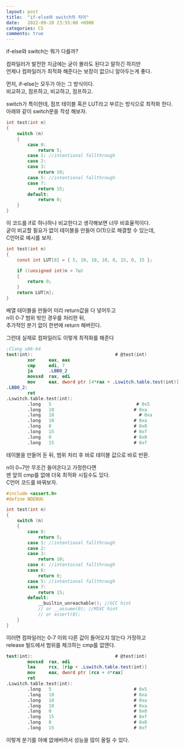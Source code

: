 ```yaml
---
layout: post
title:  "if-else와 switch의 차이"
date:   2022-09-28 23:55:00 +0900
categories: CS
comments: true
---
```

if-else와 switch는 뭐가 다를까?

컴파일러가 발전한 지금에는 굳이 몰라도 된다고 말하긴 하지만  
언제나 컴파일러가 최적화 해준다는 보장이 없으니 알아두는게 좋다.  

먼저, if-else는 모두가 아는 그 방식이다.  
비교하고, 점프하고, 비교하고, 점프하고.  

switch가 특이한데, 점프 테이블 혹은 LUT라고 부르는 방식으로 최적화 한다.  
아래와 같이 switch문을 작성 해보자.  
```c
int test(int n)
{
    switch (n)
    {
        case 0:
            return 5;
        case 1: //intentional fallthrough
        case 2:
        case 3:
            return 10;
        case 5: //intentional fallthrough
        case 7:
            return 15;
        default:
            return 0;
    }
}
```
이 코드를 if로 하나하나 비교한다고 생각해보면 너무 비효율적이다.  
굳이 비교할 필요가 없이 테이블을 만들어 O(1)으로 해결할 수 있는데,  
C언어로 예시를 보자.  
```c
int test(int n)
{
    const int LUT[8] = { 5, 10, 10, 10, 0, 15, 0, 15 };

    if ((unsigned int)n > 7u)
    {
        return 0;
    }
    return LUT[n];
}
```
배열 테이블을 만들어 미리 return값을 다 넣어두고  
n이 0-7 범위 밖인 경우를 처리한 뒤,  
추가적인 분기 없이 한번에 return 해버린다.  

그런데 실제로 컴파일러도 이렇게 최적화를 해준다  
```nasm
;Clang x86-64
test(int):                               # @test(int)
        xor     eax, eax
        cmp     edi, 7
        ja      .LBB0_2
        movsxd  rax, edi
        mov     eax, dword ptr [4*rax + .Lswitch.table.test(int)]
.LBB0_2:
        ret
.Lswitch.table.test(int):
        .long   5                                # 0x5
        .long   10                              # 0xa
        .long   10                                # 0xa
        .long   10                              # 0xa
        .long   0                               # 0x0
        .long   15                              # 0xf
        .long   0                               # 0x0
        .long   15                              # 0xf
```
테이블을 만들어 둔 뒤, 범위 처리 후 바로 테이블 값으로 바로 반환.  

n이 0~7만 무조건 들어온다고 가정한다면  
맨 앞의 cmp를 없애 더욱 최적화 시킬수도 있다.  
C언어 코드를 바꿔보자.  
```c
#include <assert.h>
#define NDEBUG

int test(int n)
{
    switch (n)
    {
        case 0:
            return 5;
        case 1: //intentional fallthrough
        case 2:
        case 3:
            return 10;
        case 4: //intentoinal fallthrough
        case 6:
            return 0;
        case 5: //intentional fallthrough
        case 7:
            return 15;
        default:
            __builtin_unreachable(); //GCC hint
            // or __assume(0); //MSVC hint
            // or assert(0);
    }
}
```
이러면 컴파일러는 0-7 이외 다른 값이 들어오지 않는다 가정하고  
release 빌드에서 범위를 체크하는 cmp를 없앤다.
```nasm
test(int):                               # @test(int)
        movsxd  rax, edi
        lea     rcx, [rip + .Lswitch.table.test(int)]
        mov     eax, dword ptr [rcx + 4*rax]
        ret
.Lswitch.table.test(int):
        .long   5                               # 0x5
        .long   10                              # 0xa
        .long   10                              # 0xa
        .long   10                              # 0xa
        .long   0                               # 0x0
        .long   15                              # 0xf
        .long   0                               # 0x0
        .long   15                              # 0xf
```
이렇게 분기를 아예 없애버려서 성능을 많이 올릴 수 있다.  